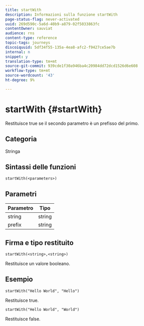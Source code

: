 ```yaml
---
title: startWith
description: Informazioni sulla funzione startWith
page-status-flag: never-activated
uuid: 269d590c-5a6d-40b9-a879-02f5033863fc
contentOwner: sauviat
audience: rns
content-type: reference
topic-tags: journeys
discoiquuid: 5df34f55-135a-4ea8-afc2-f9427ce5ae7b
internal: n
snippet: y
translation-type: tm+mt
source-git-commit: 939cde1f30a946ba4c20984dd72dcd1526d6e608
workflow-type: tm+mt
source-wordcount: '43'
ht-degree: 9%

---
```



# startWith {#startWith}

Restituisce true se il secondo parametro è un prefisso del primo.

## Categoria

Stringa

## Sintassi delle funzioni

`startWith(<parameters>)`

## Parametri

| Parametro | Tipo |
|-------------|--------|
| string | string |
| prefix | string |

## Firma e tipo restituito

`startWith(<string>,<string>)`

Restituisce un valore booleano.

## Esempio

`startWith("Hello World", "Hello")`

Restituisce true.

`startWith("Hello World", "World")`

Restituisce false.
